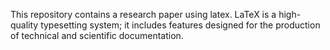 This repository contains a research paper using latex.
LaTeX is a high-quality typesetting system; it includes features 
designed for the production of technical and scientific documentation.
